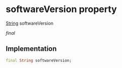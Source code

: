 


# softwareVersion property






[String](https://api.flutter.dev/flutter/dart-core/String-class.html) softwareVersion
  
_final_






## Implementation

```dart
final String softwareVersion;


```







